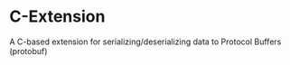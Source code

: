 # C-Extension
A C-based extension for serializing/deserializing data to Protocol Buffers (protobuf)
